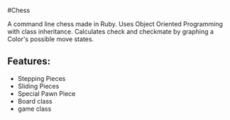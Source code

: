 #Chess

A command line chess made in Ruby. 
Uses Object Oriented Programming with class inheritance.
Calculates check and checkmate by graphing a Color's possible move states.
	
Features:
------
+ Stepping Pieces
+ Sliding Pieces
+ Special Pawn Piece
+ Board class
+ game class